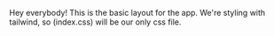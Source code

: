 Hey everybody! This is the basic layout for the app. 
We're styling with tailwind, so (index.css) will be our only css file.
